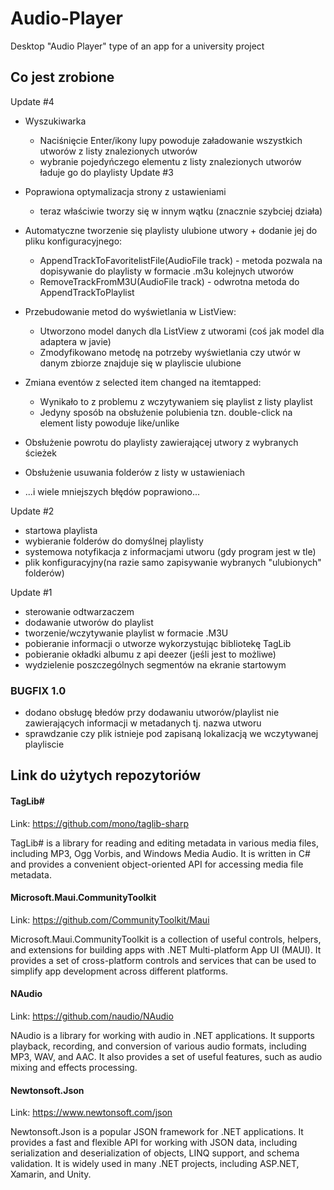 # Audio-Player
Desktop "Audio Player" type of an app for a university project

## Co jest zrobione
Update #4
- Wyszukiwarka
  - Naciśnięcie Enter/ikony lupy powoduje załadowanie wszystkich utworów z listy znalezionych utworów
  - wybranie pojedyńczego elementu z listy znalezionych utworów ładuje go do playlisty
Update #3
- Poprawiona optymalizacja strony z ustawieniami 
  - teraz właściwie tworzy się w innym wątku (znacznie szybciej działa)
- Automatyczne tworzenie się playlisty ulubione utwory + dodanie jej do pliku konfiguracyjnego:
    - AppendTrackToFavoritelistFile(AudioFile track) - metoda pozwala na dopisywanie do playlisty w formacie .m3u kolejnych utworów
    - RemoveTrackFromM3U(AudioFile track) - odwrotna metoda do AppendTrackToPlaylist
    
- Przebudowanie metod do wyświetlania w ListView:
  - Utworzono model danych dla ListView z utworami (coś jak model dla adaptera w javie)
  - Zmodyfikowano metodę na potrzeby wyświetlania czy utwór w danym zbiorze znajduje się w playliscie ulubione
  
- Zmiana eventów z selected item changed na itemtapped:
  - Wynikało to z problemu z wczytywaniem się playlist z listy playlist
  - Jedyny sposób na obsłużenie polubienia tzn. double-click na element listy powoduje like/unlike
  
- Obsłużenie powrotu do playlisty zawierającej utwory z wybranych ścieżek
- Obsłużenie usuwania folderów z listy w ustawieniach
- ...i wiele mniejszych błędów poprawiono...

Update #2
- startowa playlista
- wybieranie folderów do domyślnej playlisty
- systemowa notyfikacja z informacjami utworu (gdy program jest w tle)
- plik konfiguracyjny(na razie samo zapisywanie wybranych "ulubionych" folderów)

Update #1
- sterowanie odtwarzaczem
- dodawanie utworów do playlist
- tworzenie/wczytywanie playlist w formacie .M3U
- pobieranie informacji o utworze wykorzystując bibliotekę TagLib
- pobieranie okładki albumu z api deezer (jeśli jest to możliwe)
- wydzielenie poszczególnych segmentów na ekranie startowym


### BUGFIX 1.0

- dodano obsługę błedów przy dodawaniu utworów/playlist nie zawierających informacji w metadanych tj. nazwa utworu
- sprawdzanie czy plik istnieje pod zapisaną lokalizacją we wczytywanej playliscie 


## Link do użytych repozytoriów

#### TagLib#

Link: https://github.com/mono/taglib-sharp

TagLib# is a library for reading and editing metadata in various media files, including MP3, Ogg Vorbis, and Windows Media Audio. It is written in C# and provides a convenient object-oriented API for accessing media file metadata.

#### Microsoft.Maui.CommunityToolkit

Link: https://github.com/CommunityToolkit/Maui

Microsoft.Maui.CommunityToolkit is a collection of useful controls, helpers, and extensions for building apps with .NET Multi-platform App UI (MAUI). It provides a set of cross-platform controls and services that can be used to simplify app development across different platforms.

#### NAudio

Link: https://github.com/naudio/NAudio

NAudio is a library for working with audio in .NET applications. It supports playback, recording, and conversion of various audio formats, including MP3, WAV, and AAC. It also provides a set of useful features, such as audio mixing and effects processing.

#### Newtonsoft.Json

Link: https://www.newtonsoft.com/json

Newtonsoft.Json is a popular JSON framework for .NET applications. It provides a fast and flexible API for working with JSON data, including serialization and deserialization of objects, LINQ support, and schema validation. It is widely used in many .NET projects, including ASP.NET, Xamarin, and Unity.
